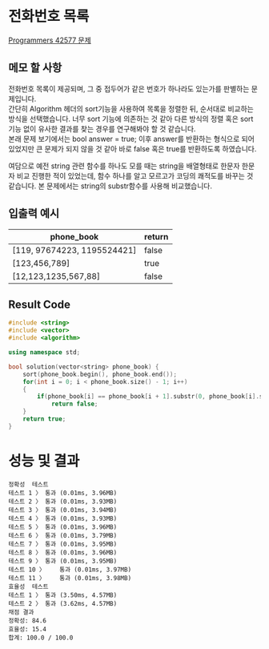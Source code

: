 # 전화번호 목록
[Programmers 42577 문제](https://programmers.co.kr/learn/courses/30/lessons/42577#)  


## 메모 할 사항
전화번호 목록이 제공되며, 그 중 접두어가 같은 번호가 하나라도 있는가를 판별하는 문제입니다.  
간단히 Algorithm 헤더의 sort기능을 사용하여 목록을 정렬한 뒤, 순서대로 비교하는 방식을 선택했습니다.
너무 sort 기능에 의존하는 것 같아 다른 방식의 정렬 혹은 sort 기능 없이 유사한 결과를 찾는 경우를 연구해봐야 할 것 같습니다.  
본래 문제 보기에서는 bool answer = true; 이후 answer를 반환하는 형식으로 되어 있었지만 큰 문제가 되지 않을 것 같아 바로 false 혹은 true를 반환하도록 하였습니다.
  
여담으로 예전 string 관련 함수를 하나도 모를 때는 string을 배열형태로 한문자 한문자 비교 진행한 적이 있었는데, 함수 하나를 알고 모르고가 코딩의 쾌적도를 바꾸는 것 같습니다. 본 문제에서는 string의 substr함수를 사용해 비교했습니다.

## 입출력 예시
phone_book | return
|---|---|
[119, 97674223, 1195524421] | false
[123,456,789] | true
[12,123,1235,567,88] | false


## Result Code

```cpp
#include <string>
#include <vector>
#include <algorithm>

using namespace std;

bool solution(vector<string> phone_book) {
    sort(phone_book.begin(), phone_book.end());
    for(int i = 0; i < phone_book.size() - 1; i++)
    {
        if(phone_book[i] == phone_book[i + 1].substr(0, phone_book[i].size()))
            return false;
    }
    return true;
}
```

# 성능 및 결과
```
정확성  테스트
테스트 1 〉	통과 (0.01ms, 3.96MB)
테스트 2 〉	통과 (0.01ms, 3.93MB)
테스트 3 〉	통과 (0.01ms, 3.94MB)
테스트 4 〉	통과 (0.01ms, 3.93MB)
테스트 5 〉	통과 (0.01ms, 3.96MB)
테스트 6 〉	통과 (0.01ms, 3.79MB)
테스트 7 〉	통과 (0.01ms, 3.95MB)
테스트 8 〉	통과 (0.01ms, 3.96MB)
테스트 9 〉	통과 (0.01ms, 3.95MB)
테스트 10 〉	통과 (0.01ms, 3.97MB)
테스트 11 〉	통과 (0.01ms, 3.98MB)
효율성  테스트
테스트 1 〉	통과 (3.50ms, 4.57MB)
테스트 2 〉	통과 (3.62ms, 4.57MB)
채점 결과
정확성: 84.6
효율성: 15.4
합계: 100.0 / 100.0
```





